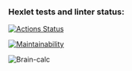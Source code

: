 ### Hexlet tests and linter status:
[![Actions Status](https://github.com/Marucami/frontend-project-44/actions/workflows/hexlet-check.yml/badge.svg)](https://github.com/Marucami/frontend-project-44/actions)

[![Maintainability](https://api.codeclimate.com/v1/badges/9afba578ad241df1b3a8/maintainability)](https://codeclimate.com/github/Marucami/frontend-project-44/maintainability)

![Brain-calc](https://asciinema.org/a/5rgu8bBHe7owlTwyDxkBosDY0)

